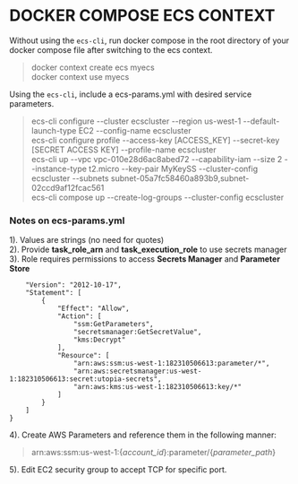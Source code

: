 # DOCKER COMPOSE ECS CONTEXT

Without using the ```ecs-cli```, run docker compose in the root directory of your docker compose file after switching to the ecs context.
> docker context create ecs myecs  
> docker context use myecs


Using the ```ecs-cli```, include a ecs-params.yml with desired service parameters.
> ecs-cli configure --cluster ecscluster --region us-west-1 --default-launch-type EC2 --config-name ecscluster  
> ecs-cli configure profile --access-key [ACCESS_KEY] --secret-key [SECRET ACCESS KEY] --profile-name ecscluster  
> ecs-cli up --vpc vpc-010e28d6ac8abed72 --capability-iam --size 2 --instance-type t2.micro --key-pair MyKeySS --cluster-config ecscluster --subnets subnet-05a7fc58460a893b9,subnet-02ccd9af12fcac561  
> ecs-cli compose up --create-log-groups --cluster-config ecscluster

### Notes on ecs-params.yml
1). Values are strings (no need for quotes)  
2). Provide **task_role_arn** and **task_execution_role** to use secrets manager  
3). Role requires permissions to access **Secrets Manager** and **Parameter Store**

```{
    "Version": "2012-10-17",
    "Statement": [
        {
            "Effect": "Allow",
            "Action": [
                "ssm:GetParameters",
                "secretsmanager:GetSecretValue",
                "kms:Decrypt"
            ],
            "Resource": [
                "arn:aws:ssm:us-west-1:182310506613:parameter/*",
                "arn:aws:secretsmanager:us-west-1:182310506613:secret:utopia-secrets",
                "arn:aws:kms:us-west-1:182310506613:key/*"
            ]
        }
    ]
}
```  
4). Create AWS Parameters and reference them in the following manner:
> arn:aws:ssm:us-west-1:{*account_id*}:parameter/{*parameter_path*}  

5). Edit EC2 security group to accept TCP for specific port.
